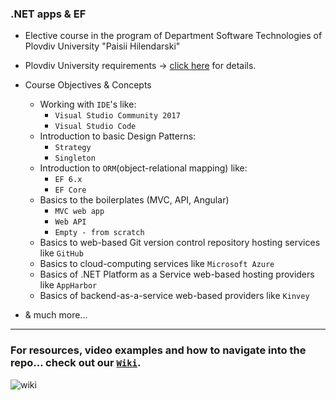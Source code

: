 ### .NET apps & EF
- Elective course in the program of Department Software Technologies of Plovdiv University "Paisii Hilendarski"

- Plovdiv University requirements -> [click here](https://github.com/BaiGanio/PU-DB-Apps-With-EF/blob/master/%D0%A3%D1%87%D0%B5%D0%B1%D0%BD%D0%B0%20%D0%BF%D1%80%D0%BE%D0%B3%D1%80%D0%B0%D0%BC%D0%B0%20DB%20Apps.pdf) for details.

- Course Objectives & Concepts
  * Working with `IDE`'s like:
    - `Visual Studio Community 2017`    
    - `Visual Studio Code`    
  * Introduction to basic Design Patterns:
    - `Strategy`
    - `Singleton`
  * Introduction to `ORM`(object-relational mapping) like:
    - `EF 6.x`    
    - `EF Core`    
  * Basics to the boilerplates (MVC, API, Angular)
    - `MVC web app`
    - `Web API`
    - `Empty - from scratch`
  * Basics to web-based Git version control repository hosting services like `GitHub`
  * Basics to cloud-computing services like `Microsoft Azure`
  * Basics of .NET Platform as a Service web-based hosting providers like `AppHarbor`
  * Basics of backend-as-a-service web-based providers like `Kinvey`
* & much more...

***

### For resources, video examples and how to navigate into the repo... check out our [`Wiki`](https://github.com/BaiGanio/PU-DB-Apps-With-EF/wiki).


![wiki](https://github.com/BaiGanio/PU-DB-Apps-With-EF/blob/master/useful-things/Wiki.png)
    
